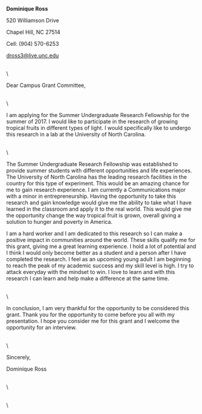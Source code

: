 **Dominique Ross**

520 Williamson Drive

Chapel Hill, NC 27514

Cell: (904) 570-6253

[dross3@live.unc.edu](mailto:dross3@live.unc.edu)

\
\

Dear Campus Grant Committee,

\
\

I am applying for the Summer Undergraduate Research Fellowship for the
summer of 2017. I would like to participate in the research of growing
tropical fruits in different types of light. I would specifically like
to undergo this research in a lab at the University of North Carolina.

\
\

The Summer Undergraduate Research Fellowship was established to provide
summer students with different opportunities and life experiences. The
University of North Carolina has the leading research facilities in the
country for this type of experiment. This would be an amazing chance for
me to gain research experience. I am currently a Communications major
with a minor in entrepreneurship. Having the opportunity to take this
research and gain knowledge would give me the ability to take what I
have learned in the classroom and apply it to the real world. This would
give me the opportunity change the way tropical fruit is grown, overall
giving a solution to hunger and poverty in America.

I am a hard worker and I am dedicated to this research so I can make a
positive impact in communities around the world. These skills qualify me
for this grant, giving me a great learning experience. I hold a lot of
potential and I think I would only become better as a student and a
person after I have completed the research. I feel as an upcoming young
adult I am beginning to reach the peak of my academic success and my
skill level is high. I try to attack everyday with the mindset to win. I
love to learn and with this research I can learn and help make a
difference at the same time.

\
\

In conclusion, I am very thankful for the opportunity to be considered
this grant. Thank you for the opportunity to come before you all with my
presentation. I hope you consider me for this grant and I welcome the
opportunity for an interview.

\
\

Sincerely,

Dominique Ross

\
\

\
\

